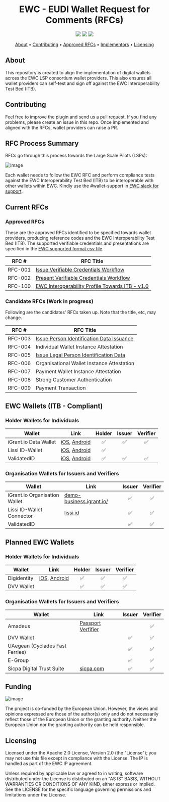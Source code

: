 <h1 align="center">
    EWC - EUDI Wallet Request for Comments (RFCs) 
</h1>

<p align="center">
    <a href="/../../commits/" title="Last Commit"><img src="https://img.shields.io/github/last-commit/EWC-consortium/eudi-wallet-rfcs?style=flat"></a>
    <a href="/../../issues" title="Open Issues"><img src="https://img.shields.io/github/issues/EWC-consortium/eudi-wallet-rfcs?style=flat"></a>
    <a href="./LICENSE" title="License"><img src="https://img.shields.io/badge/License-Apache%202.0-yellowgreen?style=flat"></a>
</p>

<p align="center">
  <a href="#about">About</a> •
  <a href="#contributing">Contributing</a> •
  <a href="#approved-rfcs">Approved RFCs</a> •
  <a href="#implementors">Implementors</a> •
  <a href="#licensing">Licensing</a>
</p>

## About

This repository is created to align the implementation of digital wallets across the EWC LSP consortium wallet providers. This also ensures all wallet providers can self-test and sign off against the EWC Interoperability Test Bed (ITB).

## Contributing

Feel free to improve the plugin and send us a pull request. If you find any problems, please create an issue in this repo. Once implemented and aligned with the RFCs, wallet providers can raise a PR.

## RFC Process Summary

RFCs go through this process towards the Large Scale Pilots (LSPs):

![image](https://github.com/EWC-consortium/eudi-wallet-rfcs/assets/455274/2113d6b6-1398-4004-8054-2a91551ef437)
 
Each wallet needs to follow the EWC RFC and perform compliance tests against the EWC Interoperability Test Bed (ITB) to be interoperable with other wallets within EWC. Kindly use the #wallet-support in [EWC slack for support](https://eudigitaliden-gax7504.slack.com/archives/C063LNT4L4R).

## Current RFCs

### Approved RFCs

These are the approved RFCs identified to be specified towards wallet providers, producing reference codes and the EWC Interoperability Test Bed (ITB). The supported verifiable credentials and presentations are specified in the [EWC supported format csv file](https://github.com/EWC-consortium/eudi-wallet-rfcs/blob/main/ewc-supported-formats.csv).

| **RFC #** | **RFC Title**                                                                                                                                                           |
| --------- | ----------------------------------------------------------------------------------------------------------------------------------------------------------------------- |
| RFC-001   | [Issue Verifiable Credentials Workflow](ewc-rfc001-issue-verifiable-credential.md)                         |
| RFC-002   | [Present Verifiable Credentials Workflow](ewc-rfc002-present-verifiable-credentials.md)                    |
| RFC-100   | [EWC Interoperability Profile Towards ITB - v1.0](ewc-rfc100-interoperability-profile-towards-itb-v1.0.md) |

### Candidate RFCs (Work in progress)

Following are the candidates' RFCs taken up. Note that the title, etc, may change.

| **RFC #** | **RFC Title**                                                                                  |
| --------- | ---------------------------------------------------------------------------------------------- |
| RFC-003   | [Issue Person Identification Data Issuance](ewc-rfc003-issue-person-identification-data.md)    |
| RFC-004   | Individual Wallet Instance Attestation                                                         |
| RFC-005   | [Issue Legal Person Identification Data](ewc-rfc005-issue-legal-person-identification-data.md) |
| RFC-006   | Organisational Wallet Instance Attestation                                                     |
| RFC-007   | Payment Wallet Instance Attestation                                                             |
| RFC-008   | Strong Customer Authentication                                                                 |
| RFC-009   | Payment Transaction                                                                            |

## EWC Wallets (ITB - Compliant)

### Holder Wallets for Individuals

| Wallet                | Link                                                                                                                                         | Holder | Issuer | Verifier |
| --------------------- | -------------------------------------------------------------------------------------------------------------------------------------------- | :----: | :----: | :------: |
| iGrant.io Data Wallet | [iOS](https://apple.co/2Mz9nJp), [Android](https://play.google.com/store/apps/details?id=io.igrant.mobileagent)                              |   ✅    |   ✅    |    ✅     |
| Lissi ID-Wallet       | [iOS](https://testflight.apple.com/join/9AWbZISv), [Android](https://play.google.com/store/apps/details?id=io.lissi.mobile.android.beta)     |   ✅    |        |          |
| ValidatedID           | [iOS](https://apps.apple.com/us/app/id-wallet-lsp/id6504026408), [Android](https://play.google.com/store/apps/details?id=com.vididentity.wallet.lsp) |   ✅    |   ✅    |    ✅     |

### Organisation Wallets for Issuers and Verifiers

| Wallet                        | Link                                                         | Issuer | Verifier |
| ----------------------------- | ------------------------------------------------------------ | :----: | :------: |
| iGrant.io Organisation Wallet | [demo-business.igrant.io/](https://demo-business.igrant.io/) |   ✅    |    ✅     |
| Lissi ID-Wallet Connector     | [lissi.id](https://lissi.id)                                 |   ✅    |    ✅     |
| ValidatedID                   |                                                              |   ✅    |    ✅     |

## Planned EWC Wallets

### Holder Wallets for Individuals

| Wallet      | Link                                                                                                                    | Holder | Issuer | Verifier |
| ----------- | ----------------------------------------------------------------------------------------------------------------------- | :----: | :----: | :------: |
| Digidentity | [iOS](https://apps.apple.com/app/id916749732), [Android](https://play.google.com/store/apps/details?id=com.digidentity) |   ✅    |   ✅    |    ✅     |
| DVV Wallet  |                                                                                                                         |   ✅    |   ✅    |    ✅     |

### Organisation Wallets for Issuers and Verifiers

| Wallet                          | Link                                                                    | Issuer | Verifier |
| ------------------------------- | ----------------------------------------------------------------------- | :----: | :------: |
| Amadeus                         | [Passport Verfifier](https://tid-wallet-dev.azurewebsites.net/passport) |        |    ✅    |
| DVV Wallet                      |                                                                         |   ✅    |    ✅    |
| UAegean (Cyclades Fast Ferries) |                                                                         |   ✅    |    ✅    |
| E-Group                         |                                                                         |   ✅    |    ✅    |
| Sicpa Digital Trust Suite       | [sicpa.com](https://docs.dip.sicpa.com/)                                |   ✅    |    ✅    |

## Funding

![image](https://github.com/EWC-consortium/ewc-wiki/assets/455274/1ac9b4e3-06b9-4c3c-a2af-ec5fbf584517)

The project is co-funded by the European Union. However, the views and opinions expressed are those of the author(s) only and do not necessarily reflect those of the European Union or the granting authority. Neither the European Union nor the granting authority can be held responsible.

## Licensing

Licensed under the Apache 2.0 License, Version 2.0 (the "License"); you may not use this file except in compliance with the License. The IP is handled as part of the EWC IP agreement. 

Unless required by applicable law or agreed to in writing, software distributed under the License is distributed on an "AS IS" BASIS, WITHOUT WARRANTIES OR CONDITIONS OF ANY KIND, either express or implied. See the LICENSE for the specific language governing permissions and limitations under the License.
